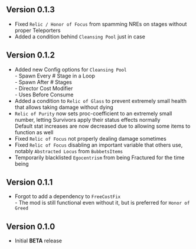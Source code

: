## Version 0.1.3
- Fixed ``Relic / Honor of Focus`` from spamming NREs on stages without proper Teleporters
- Added a condition behind ``Cleansing Pool`` just in case
## Version 0.1.2
- Added new Config options for ``Cleansing Pool``
<br> - Spawn Every # Stage in a Loop
<br> - Spawn After # Stages
<br> - Director Cost Modifier
<br> - Uses Before Consume
- Added a condition to ``Relic of Glass`` to prevent extremely small health that allows taking damage without dying
- ``Relic of Purity`` now sets proc-coefficient to an extremely small number, letting Survivors apply their status effects normally
<br> Default stat increases are now decreased due to allowing some items to function as well
- Fixed ``Relic of Focus`` not properly dealing damage sometimes
- Fixed ``Relic of Focus`` disabling an important variable that others use, notably ``Abstracted Locus`` from ``BubbetsItems``
- Temporarily blacklisted ``Egocentrism`` from being Fractured for the time being
## Version 0.1.1
- Forgot to add a dependency to ``FreeCostFix``
<br> - The mod is still functional even without it, but is preferred for ``Honor of Greed``
## Version 0.1.0
- Initial **BETA** release